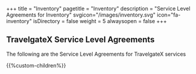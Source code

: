 +++
title = "Inventory"
pagetitle = "Inventory"
description = "Service Level Agreements for Inventory"
svgicon="/images/inventory.svg"
icon="fa-inventory"
isDirectory = false
weight = 5
alwaysopen = false
+++

## TravelgateX Service Level Agreements

The following are the Service Level Agreements for TravelgateX services

{{%custom-children%}}

